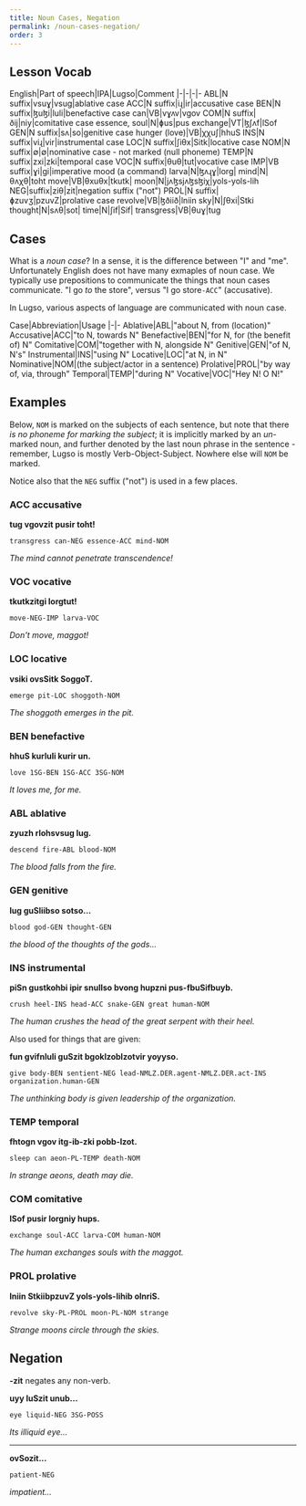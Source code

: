 ```yaml
---
title: Noun Cases, Negation
permalink: /noun-cases-negation/
order: 3
---
```


## Lesson Vocab

English|Part of speech|IPA|Lugso|Comment
|-|-|-|-
ABL|N suffix|vsuɣ|vsug|ablative case
ACC|N suffix|iɻ|ir|accusative case
BEN|N suffix|ɮuɮi|luli|benefactive case
can|VB|vɣʌv|vgov
COM|N suffix|ðij|niy|comitative case
essence, soul|N|ɸus|pus
exchange|VT|ɮʃʌf|lSof
GEN|N suffix|sʌ|so|genitive case
hunger (love)|VB|χχuʃ|hhuS
INS|N suffix|viɻ|vir|instrumental case
LOC|N suffix|ʃiθx|Sitk|locative case
NOM|N suffix|∅|∅|nominative case - not marked (null phoneme)
TEMP|N suffix|zxi|zki|temporal case
VOC|N suffix|θuθ|tut|vocative case
IMP|VB suffix|ɣi|gi|imperative mood (a command)
larva|N|ɮʌɻɣ|lorg|
mind|N|θʌχθ|toht
move|VB|θxuθx|tkutk|
moon|N|jʌɮsjʌɮsɮiχ|yols-yols-lih
NEG|suffix|ziθ|zit|negation suffix ("not")
PROL|N suffix|ɸzuvʒ|pzuvZ|prolative case
revolve|VB|ɮðiið|lniin
sky|N|ʃθxi|Stki
thought|N|sʌθ|sot|
time|N|ʃif|Sif|
transgress|VB|θuɣ|tug

## Cases

What is a _noun case_? In a sense, it is the difference between "I" and "me". Unfortunately English does not have many exmaples of noun case. We typically use prepositions to communicate the things that noun cases communicate. "I go _to_ the store", versus "I go store`-ACC`" (accusative).

In Lugso, various aspects of language are communicated with noun case.

Case|Abbreviation|Usage
|-|-
Ablative|ABL|"about N, from (location)"
Accusative|ACC|"to N, towards N"
Benefactive|BEN|"for N, for (the benefit of) N"
Comitative|COM|"together with N, alongside N"
Genitive|GEN|"of N, N's"
Instrumental|INS|"using N"
Locative|LOC|"at N, in N"
Nominative|NOM|(the subject/actor in a sentence)
Prolative|PROL|"by way of, via, through"
Temporal|TEMP|"during N"
Vocative|VOC|"Hey N! O N!"

## Examples

Below, `NOM` is marked on the subjects of each sentence, but note that there _is no phoneme for marking the subject_; it is implicitly marked by an _un_-marked noun, and further denoted by the last noun phrase in the sentence - remember, Lugso is mostly Verb-Object-Subject. Nowhere else will `NOM` be marked.

Notice also that the `NEG` suffix ("not") is used in a few places.

### ACC accusative

**tug vgovzit pusir toht!**

`transgress can-NEG essence-ACC mind-NOM`

_The mind cannot penetrate transcendence!_

### VOC vocative

**tkutkzitgi lorgtut!**

`move-NEG-IMP larva-VOC`

_Don't move, maggot!_

### LOC locative

**vsiki ovsSitk SoggoT.**

`emerge pit-LOC shoggoth-NOM`

_The shoggoth emerges in the pit._

### BEN benefactive

**hhuS kurluli kurir un.**

`love 1SG-BEN 1SG-ACC 3SG-NOM`

_It loves me, for me._

### ABL ablative

**zyuzh rlohsvsug lug.**

`descend fire-ABL blood-NOM`

_The blood falls from the fire._

### GEN genitive

**lug guSliibso sotso...**

`blood god-GEN thought-GEN`

_the blood of the thoughts of the gods..._

### INS instrumental

**piSn gustkohbi ipir snullso bvong hupzni pus-fbuSifbuyb.**

`crush heel-INS head-ACC snake-GEN great human-NOM`

_The human crushes the head of the great serpent with their heel._

Also used for things that are given:

**fun gvifnluli guSzit bgoklzoblzotvir yoyyso.**

`give body-BEN sentient-NEG lead-NMLZ.DER.agent-NMLZ.DER.act-INS organization.human-GEN`

_The unthinking body is given leadership of the organization._

### TEMP temporal

**fhtogn vgov itg-ib-zki pobb-lzot.**

`sleep can aeon-PL-TEMP death-NOM`

_In strange aeons, death may die._

### COM comitative

**lSof pusir lorgniy hups.**

`exchange soul-ACC larva-COM human-NOM`

_The human exchanges souls with the maggot._

### PROL prolative

**lniin StkiibpzuvZ yols-yols-lihib olnriS.**

`revolve sky-PL-PROL moon-PL-NOM strange`

_Strange moons circle through the skies._

## Negation

**-zit** negates any non-verb.

**uyy luSzit unub...**

`eye liquid-NEG 3SG-POSS`

_Its illiquid eye..._

---

**ovSozit...**

`patient-NEG`

_impatient..._
